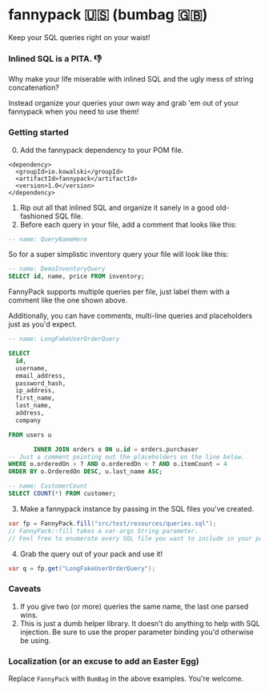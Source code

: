 # fannypack 🇺🇸 (bumbag 🇬🇧)
Keep your SQL queries right on your waist!

### Inlined SQL is a PITA. 👎

Why make your life miserable with inlined SQL and the ugly mess of string concatenation?

Instead organize your queries your own way and grab 'em out of your fannypack when you need to use them!

### Getting started

0. Add the fannypack dependency to your POM file.

```
<dependency>
  <groupId>io.kowalski</groupId>
  <artifactId>fannypack</artifactId>
  <version>1.0</version>
</dependency>
```

1. Rip out all that inlined SQL and organize it sanely in a good old-fashioned SQL file.
2. Before each query in your file, add a comment that looks like this:

```SQL
-- name: QueryNameHere
```

So for a super simplistic inventory query your file will look like this:

```SQL
-- name: DemoInventoryQuery
SELECT id, name, price FROM inventory;
```

FannyPack supports multiple queries per file, just label them with a comment like the one shown above.

Additionally, you can have comments, multi-line queries and placeholders just as you'd expect.

```SQL
-- name: LongFakeUserOrderQuery

SELECT
  id,
  username,
  email_address,
  password_hash,
  ip_address,
  first_name,
  last_name,
  address,
  company

FROM users u

       INNER JOIN orders o ON u.id = orders.purchaser
-- Just a comment pointing out the placeholders on the line below.
WHERE o.orderedOn > ? AND o.orderedOn < ? AND o.itemCount = 4
ORDER BY o.OrderedOn DESC, u.last_name ASC;

-- name: CustomerCount
SELECT COUNT(*) FROM customer;
```

3. Make a fannypack instance by passing in the SQL files you've created.

```Java
var fp = FannyPack.fill("src/test/resources/queries.sql");
// FannyPack::fill takes a var-args String parameter. 
// Feel free to enumerate every SQL file you want to include in your pack
```

4. Grab the query out of your pack and use it!

```Java
var q = fp.get("LongFakeUserOrderQuery");
```

### Caveats

1. If you give two (or more) queries the same name, the last one parsed wins.
2. This is just a dumb helper library. It doesn't do anything to help with SQL injection. Be sure to use the proper parameter binding you'd otherwise be using.


### Localization (or an excuse to add an Easter Egg)

Replace ```FannyPack``` with ```BumBag``` in the above examples. You're welcome.

